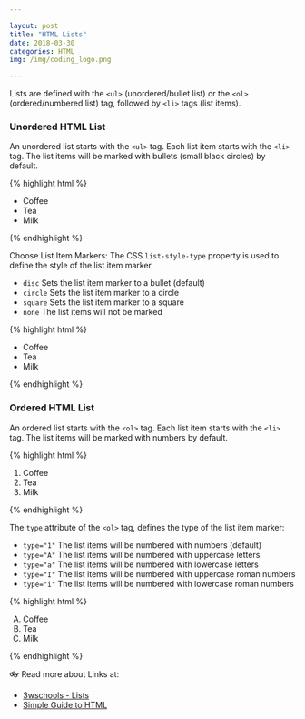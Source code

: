 ```yaml
---

layout: post
title: "HTML Lists"
date: 2018-03-30
categories: HTML
img: /img/coding_logo.png

---
```


Lists are defined with the `<ul>` (unordered/bullet list) or the `<ol>` (ordered/numbered list) tag, followed by `<li>` tags (list items).

### Unordered HTML List

An unordered list starts with the `<ul>` tag. Each list item starts with the `<li>` tag. The list items will be marked with bullets (small black circles) by default.

{% highlight html %}
  <ul>
    <li>Coffee</li>
    <li>Tea</li>
    <li>Milk</li>
  </ul>
{% endhighlight %}

Choose List Item Markers: The CSS `list-style-type` property is used to define the style of the list item marker.

- `disc` Sets the list item marker to a bullet (default)
- `circle` Sets the list item marker to a circle
- `square` Sets the list item marker to a square
- `none` The list items will not be marked

{% highlight html %}
  <ul style="list-style-type:disc">
    <li>Coffee</li>
    <li>Tea</li>
    <li>Milk</li>
  </ul>
{% endhighlight %}

### Ordered HTML List

An ordered list starts with the `<ol>` tag. Each list item starts with the `<li>` tag. The list items will be marked with numbers by default.

{% highlight html %}
  <ol>
    <li>Coffee</li>
    <li>Tea</li>
    <li>Milk</li>
  </ol>
{% endhighlight %}

The `type` attribute of the `<ol>` tag, defines the type of the list item marker:

- `type="1"` The list items will be numbered with numbers (default)
- `type="A"` The list items will be numbered with uppercase letters
- `type="a"` The list items will be numbered with lowercase letters
- `type="I"` The list items will be numbered with uppercase roman numbers
- `type="i"` The list items will be numbered with lowercase roman numbers

{% highlight html %}
  <ol type="A">
    <li>Coffee</li>
    <li>Tea</li>
    <li>Milk</li>
  </ol>
{% endhighlight %}

👓 Read more about Links at:

- [3wschools - Lists](https://www.w3schools.com/html/html_lists.asp)
- [Simple Guide to HTML](http://www.simplehtmlguide.com/lists.php)
